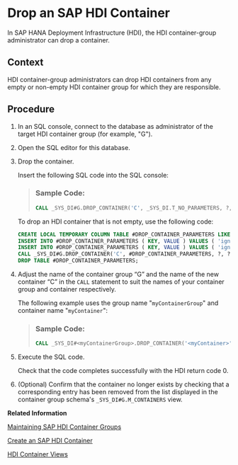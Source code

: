 <!-- loiofe51ebe5102c4991813a04b68843515f -->

# Drop an SAP HDI Container

In SAP HANA Deployment Infrastructure \(HDI\), the HDI container-group administrator can drop a container.



## Context

HDI container-group administrators can drop HDI containers from any empty or non-empty HDI container group for which they are responsible.



## Procedure

1.  In an SQL console, connect to the database as administrator of the target HDI container group \(for example, "G"\).

2.  Open the SQL editor for this database.

3.  Drop the container.

    Insert the following SQL code into the SQL console:

    > ### Sample Code:  
    > ```sql
    > CALL _SYS_DI#G.DROP_CONTAINER('C', _SYS_DI.T_NO_PARAMETERS, ?, ?, ?);
    > ```

    To drop an HDI container that is not empty, use the following code:

    ```sql
    CREATE LOCAL TEMPORARY COLUMN TABLE #DROP_CONTAINER_PARAMETERS LIKE _SYS_DI.TT_PARAMETERS;
    INSERT INTO #DROP_CONTAINER_PARAMETERS ( KEY, VALUE ) VALUES ( 'ignore_work', 'true' );
    INSERT INTO #DROP_CONTAINER_PARAMETERS ( KEY, VALUE ) VALUES ( 'ignore_deployed', 'true' );
    CALL _SYS_DI#G.DROP_CONTAINER('C', #DROP_CONTAINER_PARAMETERS, ?, ?, ?);
    DROP TABLE #DROP_CONTAINER_PARAMETERS; 
    ```

4.  Adjust the name of the container group “G” and the name of the new container “C” in the `CALL` statement to suit the names of your container group and container respectively.

    The following example uses the group name "`myContainerGroup`" and container name "`myContainer`":

    > ### Sample Code:  
    > ```sql
    > CALL _SYS_DI#<myContainerGroup>.DROP_CONTAINER('<myContainer>', _SYS_DI.T_NO_PARAMETERS, ?, ?, ?);
    > ```

5.  Execute the SQL code.

    Check that the code completes successfully with the HDI return code 0.

6.  \(Optional\) Confirm that the container no longer exists by checking that a corresponding entry has been removed from the list displayed in the container group schema's `_SYS_DI#G.M_CONTAINERS` view.


**Related Information**  


[Maintaining SAP HDI Container Groups](maintaining-sap-hdi-container-groups-4e9d597.md "The administrator of an SAP HDI container group is responsible for managing the SAP HDI containers that are organized into one or more HDI container groups.")

[Create an SAP HDI Container](create-an-sap-hdi-container-d915699.md "In SAP HANA Deployment Infrastructure (HDI), the HDI container-group administrator can create a new container.")

[HDI Container Views](../../20-HDI-Cloud-Content-Development/hdi-container-views-2b3814d.md "Display information about calls made with the HDI container API.")

